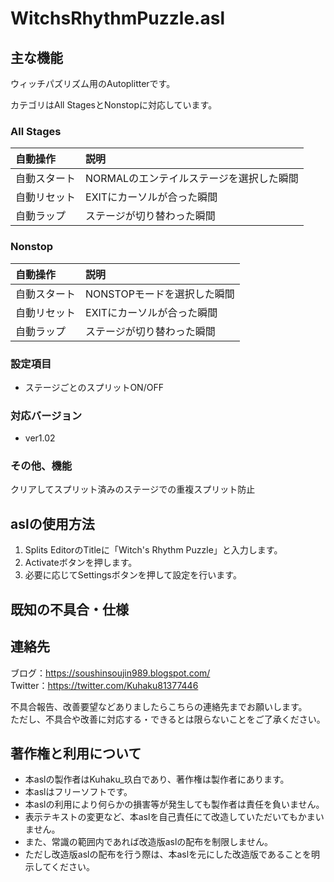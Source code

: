 # WitchsRhythmPuzzle.asl


## 主な機能

ウィッチパズリズム用のAutoplitterです。

カテゴリはAll StagesとNonstopに対応しています。

### All Stages
|自動操作|説明|
|:--|:--|
|自動スタート|NORMALのエンテイルステージを選択した瞬間|
|自動リセット|EXITにカーソルが合った瞬間|
|自動ラップ|ステージが切り替わった瞬間|

### Nonstop
|自動操作|説明|
|:--|:--|
|自動スタート|NONSTOPモードを選択した瞬間|
|自動リセット|EXITにカーソルが合った瞬間|
|自動ラップ|ステージが切り替わった瞬間|

### 設定項目
- ステージごとのスプリットON/OFF

### 対応バージョン
- ver1.02

### その他、機能
クリアしてスプリット済みのステージでの重複スプリット防止



## aslの使用方法

1. Splits EditorのTitleに「Witch's Rhythm Puzzle」と入力します。
1. Activateボタンを押します。
1. 必要に応じてSettingsボタンを押して設定を行います。

## 既知の不具合・仕様


## 連絡先

ブログ：https://soushinsoujin989.blogspot.com/ <br>
Twitter：https://twitter.com/Kuhaku81377446

不具合報告、改善要望などありましたらこちらの連絡先までお願いします。<br>
ただし、不具合や改善に対応する・できるとは限らないことをご了承ください。


## 著作権と利用について

- 本aslの製作者はKuhaku_玖白であり、著作権は製作者にあります。
- 本aslはフリーソフトです。
- 本aslの利用により何らかの損害等が発生しても製作者は責任を負いません。
- 表示テキストの変更など、本aslを自己責任にて改造していただいてもかまいません。
- また、常識の範囲内であれば改造版aslの配布を制限しません。
- ただし改造版aslの配布を行う際は、本aslを元にした改造版であることを明示してください。

